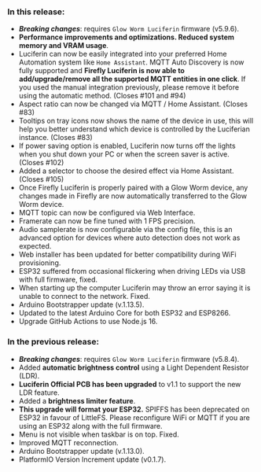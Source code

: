 <style>
  .footer {
    display: none;
  }
  .body {
    color: #202020;
    background-color: #F5F5F5;
  }
  .px-3 {
    padding-right: 30px !important;
    padding-left: 10px !important;
  }
  .my-5 {
    margin-top: 10px !important;
    margin-bottom: 10px !important;
  }
</style>


### In this release:

- ***Breaking changes***: requires `Glow Worm Luciferin` firmware (v5.9.6).
- **Performance improvements and optimizations. Reduced system memory and VRAM usage**.
- Luciferin can now be easily integrated into your preferred Home Automation system like `Home Assistant`. MQTT Auto Discovery is now fully supported and **Firefly Luciferin is now able to add/upgrade/remove all the supported MQTT entities in one click**. If you used the manual integration previously, please remove it before using the automatic method. (Closes #101 and #94)
- Aspect ratio can now be changed via MQTT / Home Assistant. (Closes #83)
- Tooltips on tray icons now shows the name of the device in use, this will help you better understand which device is controlled by the Luciferian instance. (Closes #83)
- If power saving option is enabled, Luciferin now turns off the lights when you shut down your PC or when the screen saver is active. (Closes #102)
- Added a selector to choose the desired effect via Home Assistant. (Closes #105)
- Once Firefly Luciferin is properly paired with a Glow Worm device, any changes made in Firefly are now automatically transferred to the Glow Worm device.
- MQTT topic can now be configured via Web Interface.
- Framerate can now be fine tuned with 1 FPS precision.
- Audio samplerate is now configurable via the config file, this is an advanced option for devices where auto detection does not work as expected.
- Web installer has been updated for better compatibility during WiFi provisioning.
- ESP32 suffered from occasional flickering when driving LEDs via USB with full firmware, fixed.
- When starting up the computer Luciferin may throw an error saying it is unable to connect to the network. Fixed.
- Arduino Bootstrapper update (v.1.13.5).
- Updated to the latest Arduino Core for both ESP32 and ESP8266.
- Upgrade GitHub Actions to use Node.js 16.

### In the previous release:

- ***Breaking changes***: requires `Glow Worm Luciferin` firmware (v5.8.4).  
- Added **automatic brightness control** using a Light Dependent Resistor (LDR).  
- **Luciferin Official PCB has been upgraded** to v1.1 to support the new LDR feature.  
- Added a **brightness limiter feature**.  
- **This upgrade will format your ESP32.** SPIFFS has been deprecated on ESP32 in favour of LittleFS. Please reconfigure WiFi or MQTT if you are using an ESP32 along with the full firmware.  
- Menu is not visible when taskbar is on top. Fixed.  
- Improved MQTT reconnection.  
- Arduino Bootstrapper update (v.1.13.0).
- PlatformIO Version Increment update (v0.1.7).
